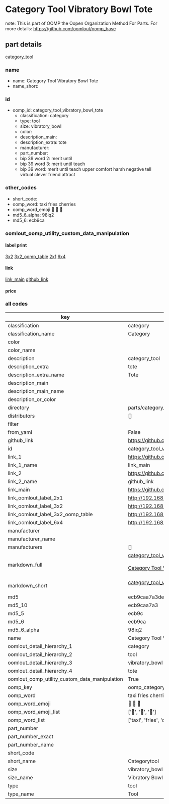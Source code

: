 # Category Tool Vibratory Bowl Tote  

note: This is part of OOMP the Oopen Organization Method For Parts. For more details: https://github.com/oomlout/oomp_base

##  part details



category_tool

### name
* name: Category Tool Vibratory Bowl Tote
* name_short: 
### id
* oomp_id: category_tool_vibratory_bowl_tote
  * classification: category
  * type: tool
  * size: vibratory_bowl
  * color: 
  * description_main: 
  * description_extra: tote
  * manufacturer: 
  * part_number: 
  * bip 39 word 2: merit until
  * bip 39 word 3: merit until teach
  * bip 39 word: merit until teach upper comfort harsh negative tell virtual clever friend attract

### other_codes
* short_code: 
* oomp_word: taxi fries cherries
* oomp_word_emoji :taxi: :fries: :cherries:
* md5_6_alpha: 98iq2
* md5_6: ecb9ca






### oomlout_oomp_utility_custom_data_manipulation
#### label print
[3x2](http://192.168.1.245:1112/?label=oomp%2098iq2)
[3x2_oomp_table](http://192.168.1.107:1112/?label=oomp%2098iq2)
[2x1](http://192.168.1.242:1112/?label=oomp%2098iq2)
[6x4](http://192.168.1.55:1112/?label=oomp%2098iq2)    

#### link

[link_main](https://github.com/oomlout/oomlout_oomp_current_version_messy/tree/main/parts/category_tool_vibratory_bowl_tote) [github_link](https://github.com/oomlout/oomlout_oomp_part_src/tree/main/parts/category_tool_vibratory_bowl_tote)                             

#### price







### all codes 
| key | value |  
| --- | --- |  
| classification | category |  
| classification_name | Category |  
| color |  |  
| color_name |  |  
| description | category_tool |  
| description_extra | tote |  
| description_extra_name | Tote |  
| description_main |  |  
| description_main_name |  |  
| description_or_color |   |  
| directory | parts/category_tool_vibratory_bowl_tote |  
| distributors | [] |  
| filter |  |  
| from_yaml | False |  
| github_link | https://github.com/oomlout/oomlout_oomp_part_src/tree/main/parts/category_tool_vibratory_bowl_tote |  
| id | category_tool_vibratory_bowl_tote |  
| link_1 | https://github.com/oomlout/oomlout_oomp_current_version_messy/tree/main/parts/category_tool_vibratory_bowl_tote |  
| link_1_name | link_main |  
| link_2 | https://github.com/oomlout/oomlout_oomp_part_src/tree/main/parts/category_tool_vibratory_bowl_tote |  
| link_2_name | github_link |  
| link_main | https://github.com/oomlout/oomlout_oomp_current_version_messy/tree/main/parts/category_tool_vibratory_bowl_tote |  
| link_oomlout_label_2x1 | http://192.168.1.242:1112/?label=oomp%2098iq2 |  
| link_oomlout_label_3x2 | http://192.168.1.245:1112/?label=oomp%2098iq2 |  
| link_oomlout_label_3x2_oomp_table | http://192.168.1.107:1112/?label=oomp%2098iq2 |  
| link_oomlout_label_6x4 | http://192.168.1.55:1112/?label=oomp%2098iq2 |  
| manufacturer |  |  
| manufacturer_name |  |  
| manufacturers | [] |  
| markdown_full | [category_tool_vibratory_bowl_tote](https://github.com/oomlout/oomlout_oomp_current_version_messy/tree/main/parts/category_tool_vibratory_bowl_tote)<br>[](https://github.com/oomlout/oomlout_oomp_current_version_messy/tree/main/parts/category_tool_vibratory_bowl_tote)<br>[Category Tool Vibratory Bowl Tote](https://github.com/oomlout/oomlout_oomp_current_version_messy/tree/main/parts/category_tool_vibratory_bowl_tote)<br><br> |  
| markdown_short | [category_tool_vibratory_bowl_tote](https://github.com/oomlout/oomlout_oomp_current_version_messy/tree/main/parts/category_tool_vibratory_bowl_tote)<br><br> |  
| md5 | ecb9caa7a3ded27da5171ef1bd3b8c5c |  
| md5_10 | ecb9caa7a3 |  
| md5_5 | ecb9c |  
| md5_6 | ecb9ca |  
| md5_6_alpha | 98iq2 |  
| name | Category Tool Vibratory Bowl Tote |  
| oomlout_detail_hierarchy_1 | category |  
| oomlout_detail_hierarchy_2 | tool |  
| oomlout_detail_hierarchy_3 | vibratory_bowl |  
| oomlout_detail_hierarchy_4 | tote |  
| oomlout_oomp_utility_custom_data_manipulation | True |  
| oomp_key | oomp_category_tool_vibratory_bowl_tote |  
| oomp_word | taxi fries cherries |  
| oomp_word_emoji | :taxi: :fries: :cherries: |  
| oomp_word_emoji_list | [':taxi:', ':fries:', ':cherries:'] |  
| oomp_word_list | ['taxi', 'fries', 'cherries'] |  
| part_number |  |  
| part_number_exact |  |  
| part_number_name |  |  
| short_code |  |  
| short_name | Categorytool |  
| size | vibratory_bowl |  
| size_name | Vibratory Bowl |  
| type | tool |  
| type_name | Tool |  
